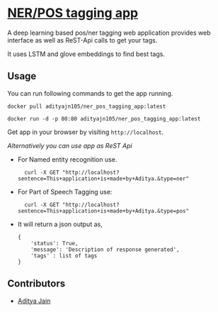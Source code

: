 # [NER/POS tagging app](https://hub.docker.com/r/adityajn105/ner_pos_tagging_app)

A deep learning based pos/ner tagging web application provides web interface as well as ReST-Api calls to get your tags. 

It uses LSTM and glove embeddings to find best tags.

## Usage
You can run following commands to get the app running.

	docker pull adityajn105/ner_pos_tagging_app:latest
		
	docker run -d -p 80:80 adityajn105/ner_pos_tagging_app:latest

Get app in your browser by visiting `http://localhost`.


*Alternatively you can use app as ReST Api*

* For Named entity recognition use.

        curl -X GET "http://localhost?sentence=This+application+is+made+by+Aditya.&type=ner"

* For Part of Speech Tagging use:
    
        curl -X GET "http://localhost?sentence=This+application+is+made+by+Aditya.&type=pos"

* It will return a json output as,
    ```
    {
        'status': True,
        'message': 'Description of response generated',
        'tags' : list of tags 
    }
    ```

## Contributors
* [Aditya Jain](https://adityajain.me)